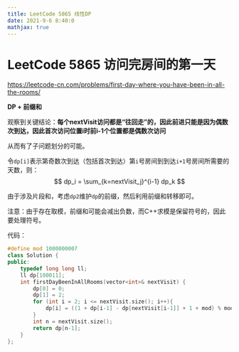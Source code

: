 ```yaml
---
title: LeetCode 5865 线性DP
date: 2021-9-6 8:40:0
mathjax: true
---
```

# LeetCode 5865 访问完房间的第一天

<https://leetcode-cn.com/problems/first-day-where-you-have-been-in-all-the-rooms/>

**DP + 前缀和**

观察到关键结论：**每个nextVisit访问都是“往回走”的，因此前进只能是因为偶数次到达，因此首次访问位置i时前i-1个位置都是偶数次访问**

从而有了子问题划分的可能。

令`dp[i]`表示第奇数次到达（包括首次到达）第`i`号房间到到达`i+1`号房间所需要的天数，则：
$$
    dp_i = \sum_{k=nextVisit_j}^{i-1} dp_k
$$

由于涉及片段和，考虑`dp2`维护`dp`的前缀，然后利用前缀和转移即可。

注意：由于存在取模，前缀和可能会减出负数，而C++求模是保留符号的，因此要处理符号。

代码：
```cpp
#define mod 1000000007
class Solution {
public:
    typedef long long ll;
    ll dp[100011];
    int firstDayBeenInAllRooms(vector<int>& nextVisit) {
        dp[0] = 0;
        dp[1] = 2;
        for (int i = 2; i <= nextVisit.size(); i++){
            dp[i] = ((1 + dp[i-1] - dp[nextVisit[i-1]] + 1 + mod) % mod + dp[i-1])%mod;
        }
        int n = nextVisit.size();
        return dp[n-1];
    }
};
```